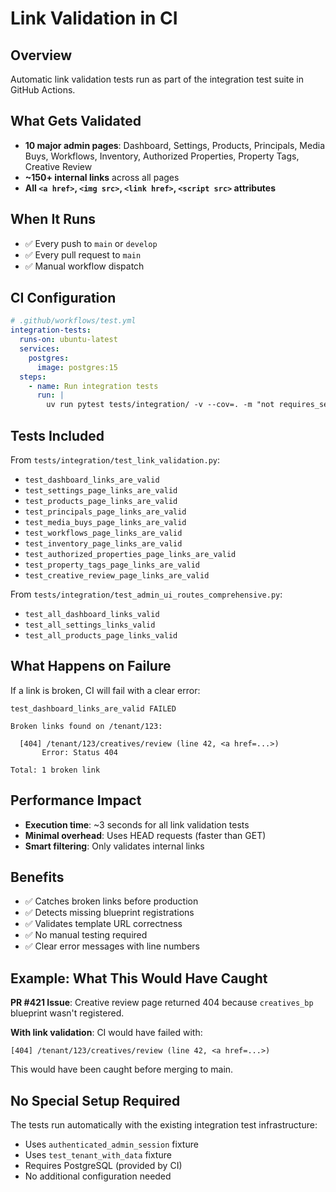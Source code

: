# Link Validation in CI

## Overview
Automatic link validation tests run as part of the integration test suite in GitHub Actions.

## What Gets Validated
- **10 major admin pages**: Dashboard, Settings, Products, Principals, Media Buys, Workflows, Inventory, Authorized Properties, Property Tags, Creative Review
- **~150+ internal links** across all pages
- **All `<a href>`, `<img src>`, `<link href>`, `<script src>` attributes**

## When It Runs
- ✅ Every push to `main` or `develop`
- ✅ Every pull request to `main`
- ✅ Manual workflow dispatch

## CI Configuration
```yaml
# .github/workflows/test.yml
integration-tests:
  runs-on: ubuntu-latest
  services:
    postgres:
      image: postgres:15
  steps:
    - name: Run integration tests
      run: |
        uv run pytest tests/integration/ -v --cov=. -m "not requires_server and not skip_ci"
```

## Tests Included
From `tests/integration/test_link_validation.py`:
- `test_dashboard_links_are_valid`
- `test_settings_page_links_are_valid`
- `test_products_page_links_are_valid`
- `test_principals_page_links_are_valid`
- `test_media_buys_page_links_are_valid`
- `test_workflows_page_links_are_valid`
- `test_inventory_page_links_are_valid`
- `test_authorized_properties_page_links_are_valid`
- `test_property_tags_page_links_are_valid`
- `test_creative_review_page_links_are_valid`

From `tests/integration/test_admin_ui_routes_comprehensive.py`:
- `test_all_dashboard_links_valid`
- `test_all_settings_links_valid`
- `test_all_products_page_links_valid`

## What Happens on Failure
If a link is broken, CI will fail with a clear error:

```
test_dashboard_links_are_valid FAILED

Broken links found on /tenant/123:

  [404] /tenant/123/creatives/review (line 42, <a href=...>)
       Error: Status 404

Total: 1 broken link
```

## Performance Impact
- **Execution time**: ~3 seconds for all link validation tests
- **Minimal overhead**: Uses HEAD requests (faster than GET)
- **Smart filtering**: Only validates internal links

## Benefits
- ✅ Catches broken links before production
- ✅ Detects missing blueprint registrations
- ✅ Validates template URL correctness
- ✅ No manual testing required
- ✅ Clear error messages with line numbers

## Example: What This Would Have Caught
**PR #421 Issue**: Creative review page returned 404 because `creatives_bp` blueprint wasn't registered.

**With link validation**: CI would have failed with:
```
[404] /tenant/123/creatives/review (line 42, <a href=...>)
```

This would have been caught before merging to main.

## No Special Setup Required
The tests run automatically with the existing integration test infrastructure:
- Uses `authenticated_admin_session` fixture
- Uses `test_tenant_with_data` fixture
- Requires PostgreSQL (provided by CI)
- No additional configuration needed

